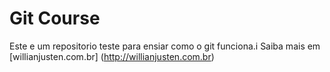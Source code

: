 # Git Course

Este e um repositorio teste para ensiar como o git funciona.i
Saiba mais em [willianjusten.com.br] (http://willianjusten.com.br)
